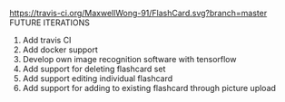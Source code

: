 https://travis-ci.org/MaxwellWong-91/FlashCard.svg?branch=master
FUTURE ITERATIONS
1) Add travis CI
2) Add docker support
3) Develop own image recognition software with tensorflow
4) Add support for deleting flashcard set
5) Add support editing individual flashcard
6) Add support for adding to existing flashcard through picture upload
